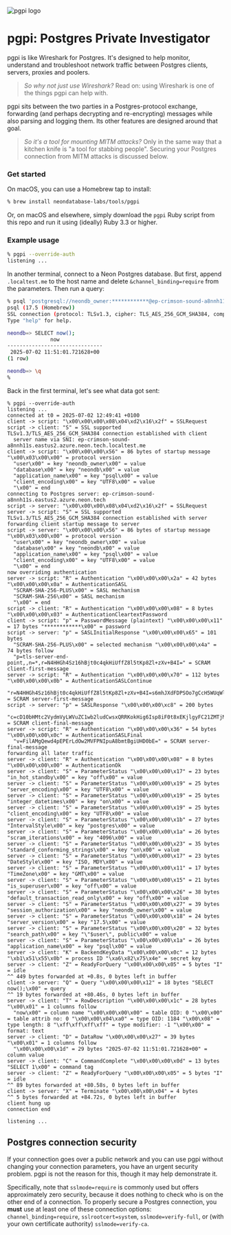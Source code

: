 ![pgpi logo](README-assets/pgpi.svg)

# pgpi: Postgres Private Investigator

pgpi is like Wireshark for Postgres. It's designed to help monitor, understand and troubleshoot network traffic between Postgres clients, servers, proxies and poolers.

> _So why not just use Wireshark?_ Read on: using Wireshark is one of the things pgpi can help with.

pgpi sits between the two parties in a Postgres-protocol exchange, forwarding (and perhaps decrypting and re-encrypting) messages while also parsing and logging them. Its other features are designed around that goal.

> _So it's a tool for mounting MITM attacks?_ Only in the same way that a kitchen knife is "a tool for stabbing people". Securing your Postgres connection from MITM attacks is discussed below.

### Get started

On macOS, you can use a Homebrew tap to install:

```bash
% brew install neondatabase-labs/tools/pgpi
```

Or, on macOS and elsewhere, simply download the `pgpi` Ruby script from this repo and run it using (ideally) Ruby 3.3 or higher.

### Example usage

```bash
% pgpi --override-auth
listening ...
```

In another terminal, connect to a Neon Postgres database. But first, append `.localtest.me` to the host name and delete `&channel_binding=require` from the parameters. Then run a query:

```bash
% psql 'postgresql://neondb_owner:************@ep-crimson-sound-a8nnh11s.eastus2.azure.neon.tech.localtest.me/neondb?sslmode=require'
psql (17.5 (Homebrew))
SSL connection (protocol: TLSv1.3, cipher: TLS_AES_256_GCM_SHA384, compression: off, ALPN: postgresql)
Type "help" for help.

neondb=> SELECT now();
              now              
-------------------------------
 2025-07-02 11:51:01.721628+00
(1 row)

neondb=> \q
%
```

Back in the first terminal, let's see what data got sent:

```text
% pgpi --override-auth
listening ...
connected at t0 = 2025-07-02 12:49:41 +0100
client -> script: "\x00\x00\x00\x08\x04\xd2\x16\x2f" = SSLRequest
script -> client: "S" = SSL supported
TLSv1.3/TLS_AES_256_GCM_SHA384 connection established with client
  server name via SNI: ep-crimson-sound-a8nnh11s.eastus2.azure.neon.tech.localtest.me
client -> script: "\x00\x00\x00\x56" = 86 bytes of startup message "\x00\x03\x00\x00" = protocol version
  "user\x00" = key "neondb_owner\x00" = value
  "database\x00" = key "neondb\x00" = value
  "application_name\x00" = key "psql\x00" = value
  "client_encoding\x00" = key "UTF8\x00" = value
  "\x00" = end
connecting to Postgres server: ep-crimson-sound-a8nnh11s.eastus2.azure.neon.tech
script -> server: "\x00\x00\x00\x08\x04\xd2\x16\x2f" = SSLRequest
server -> script: "S" = SSL supported
TLSv1.3/TLS_AES_256_GCM_SHA384 connection established with server
forwarding client startup message to server
script -> server: "\x00\x00\x00\x56" = 86 bytes of startup message "\x00\x03\x00\x00" = protocol version
  "user\x00" = key "neondb_owner\x00" = value
  "database\x00" = key "neondb\x00" = value
  "application_name\x00" = key "psql\x00" = value
  "client_encoding\x00" = key "UTF8\x00" = value
  "\x00" = end
now overriding authentication
server -> script: "R" = Authentication "\x00\x00\x00\x2a" = 42 bytes "\x00\x00\x00\x0a" = AuthenticationSASL
  "SCRAM-SHA-256-PLUS\x00" = SASL mechanism
  "SCRAM-SHA-256\x00" = SASL mechanism
  "\x00" = end
script -> client: "R" = Authentication "\x00\x00\x00\x08" = 8 bytes "\x00\x00\x00\x03" = AuthenticationCleartextPassword
client -> script: "p" = PasswordMessage (plaintext) "\x00\x00\x00\x11" = 17 bytes "************\x00" = password
script -> server: "p" = SASLInitialResponse "\x00\x00\x00\x65" = 101 bytes
  "SCRAM-SHA-256-PLUS\x00" = selected mechanism "\x00\x00\x00\x4a" = 74 bytes follow
  "p=tls-server-end-point,,n=*,r=N4HHGh4Sz16hBjt0c4qkHiUffZ8l5tKp8Zl+zXv+B4I=" = SCRAM client-first-message
server -> script: "R" = Authentication "\x00\x00\x00\x70" = 112 bytes "\x00\x00\x00\x0b" = AuthenticationSASLContinue
  "r=N4HHGh4Sz16hBjt0c4qkHiUffZ8l5tKp8Zl+zXv+B4I=s6mhJXdFDPSOo7gCcH5WUqWl,s=KBGVGRza5gHefnp4OSU8Gw==,i=4096" = SCRAM server-first-message
script -> server: "p" = SASLResponse "\x00\x00\x00\xc8" = 200 bytes
  "c=cD10bHMtc2VydmVyLWVuZC1wb2ludCwsxQRRKokHig6Isp8iF0t8xEKjlgyFC21ZMTjMiULP0Vg=,r=N4HHGh4Sz16hBjt0c4qkHiUffZ8l5tKp8Zl+zXv+B4I=s6mhJXdFDPSOo7gCcH5WUqWl,p=FV9muy0Z2Pn/G3iXumwkYQTew53M4uE5VJTM7WOhdro=" = SCRAM client-final-message
server -> script: "R" = Authentication "\x00\x00\x00\x36" = 54 bytes "\x00\x00\x00\x0c" = AuthenticationSASLFinal
  "v=FilAMgQewd4pEPErLdOw2MVFPNIpuA8bmtBgiUHD0bE=" = SCRAM server-final-message
forwarding all later traffic
server -> client: "R" = Authentication "\x00\x00\x00\x08" = 8 bytes "\x00\x00\x00\x00" = AuthenticationOk
server -> client: "S" = ParameterStatus "\x00\x00\x00\x17" = 23 bytes "in_hot_standby\x00" = key "off\x00" = value
server -> client: "S" = ParameterStatus "\x00\x00\x00\x19" = 25 bytes "server_encoding\x00" = key "UTF8\x00" = value
server -> client: "S" = ParameterStatus "\x00\x00\x00\x19" = 25 bytes "integer_datetimes\x00" = key "on\x00" = value
server -> client: "S" = ParameterStatus "\x00\x00\x00\x19" = 25 bytes "client_encoding\x00" = key "UTF8\x00" = value
server -> client: "S" = ParameterStatus "\x00\x00\x00\x1b" = 27 bytes "IntervalStyle\x00" = key "postgres\x00" = value
server -> client: "S" = ParameterStatus "\x00\x00\x00\x1a" = 26 bytes "scram_iterations\x00" = key "4096\x00" = value
server -> client: "S" = ParameterStatus "\x00\x00\x00\x23" = 35 bytes "standard_conforming_strings\x00" = key "on\x00" = value
server -> client: "S" = ParameterStatus "\x00\x00\x00\x17" = 23 bytes "DateStyle\x00" = key "ISO, MDY\x00" = value
server -> client: "S" = ParameterStatus "\x00\x00\x00\x11" = 17 bytes "TimeZone\x00" = key "GMT\x00" = value
server -> client: "S" = ParameterStatus "\x00\x00\x00\x15" = 21 bytes "is_superuser\x00" = key "off\x00" = value
server -> client: "S" = ParameterStatus "\x00\x00\x00\x26" = 38 bytes "default_transaction_read_only\x00" = key "off\x00" = value
server -> client: "S" = ParameterStatus "\x00\x00\x00\x27" = 39 bytes "session_authorization\x00" = key "neondb_owner\x00" = value
server -> client: "S" = ParameterStatus "\x00\x00\x00\x18" = 24 bytes "server_version\x00" = key "17.5\x00" = value
server -> client: "S" = ParameterStatus "\x00\x00\x00\x20" = 32 bytes "search_path\x00" = key "\"$user\", public\x00" = value
server -> client: "S" = ParameterStatus "\x00\x00\x00\x1a" = 26 bytes "application_name\x00" = key "psql\x00" = value
server -> client: "K" = BackendKeyData "\x00\x00\x00\x0c" = 12 bytes "\xb1\x51\x55\x0b" = process ID "\xa6\x82\x75\x4e" = secret key
server -> client: "Z" = ReadyForQuery "\x00\x00\x00\x05" = 5 bytes "I" = idle
^^ 449 bytes forwarded at +0.8s, 0 bytes left in buffer
client -> server: "Q" = Query "\x00\x00\x00\x12" = 18 bytes "SELECT now();\x00" = query
^^ 19 bytes forwarded at +80.46s, 0 bytes left in buffer
server -> client: "T" = RowDescription "\x00\x00\x00\x1c" = 28 bytes "\x00\x01" = 1 columns follow
  "now\x00" = column name "\x00\x00\x00\x00" = table OID: 0 "\x00\x00" = table attrib no: 0 "\x00\x00\x04\xa0" = type OID: 1184 "\x00\x08" = type length: 8 "\xff\xff\xff\xff" = type modifier: -1 "\x00\x00" = format: text
server -> client: "D" = DataRow "\x00\x00\x00\x27" = 39 bytes "\x00\x01" = 1 columns follow
  "\x00\x00\x00\x1d" = 29 bytes "2025-07-02 11:51:01.721628+00" = column value
server -> client: "C" = CommandComplete "\x00\x00\x00\x0d" = 13 bytes "SELECT 1\x00" = command tag
server -> client: "Z" = ReadyForQuery "\x00\x00\x00\x05" = 5 bytes "I" = idle
^^ 89 bytes forwarded at +80.58s, 0 bytes left in buffer
client -> server: "X" = Terminate "\x00\x00\x00\x04" = 4 bytes
^^ 5 bytes forwarded at +84.72s, 0 bytes left in buffer
client hung up
connection end

listening ...
```


## Postgres connection security

If your connection goes over a public network and you can use pgpi without changing your connection parameters, you have an urgent security problem. pgpi is not the reason for this, though it may help demonstrate it. 

Specifically, note that `sslmode=require` is commonly used but offers approximately zero security, because it does nothing to check who is on the other end of a connection. To properly secure a Postgres connection, you **must** use at least one of these connection options: `channel_binding=require`, `sslrootcert=system`, `sslmode=verify-full`, or (with your own certificate authority) `sslmode=verify-ca`.

